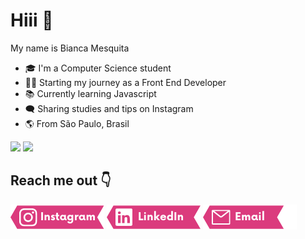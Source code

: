 # Hiii :purple_heart:	

My name is Bianca Mesquita            
- :mortar_board: I'm a Computer Science student
- :woman_technologist: Starting my journey as a Front End Developer
- :books: Currently learning Javascript
- :left_speech_bubble: Sharing studies and tips on Instagram
- :earth_americas: From São Paulo, Brasil

<div>    
    <img width="350px" src="https://github-readme-stats.vercel.app/api?username=biancames&theme=radical"/>
    <img width="350px" src="https://github-readme-stats.vercel.app/api/top-langs/?username=biancames&hide=html&layout=compact&theme=radical" />
</div>  


## Reach me out :point_down:
<div style="display: inline_block">
  <a href="https://instagram.com/bia_dev" target="_blank"><img width="150px" src="https://github.com/biancames/biancames/blob/8a5e1142f5ff740ff91842910f716293ae099da6/insta.png" target="_blank"></a>
  <a href="https://www.linkedin.com/in/biancames" target="_blank"><img width="150px" src="https://github.com/biancames/biancames/blob/237fac07eae223059f9a76c40c1c8805b303d890/linkedin.png" target="_blank"></a>
  <a href="mailto:biadev@outlook.com" target="_blank"><img width="150px" src="https://github.com/biancames/biancames/blob/8a5e1142f5ff740ff91842910f716293ae099da6/gmail.png" target="_blank"></a>
</div>
